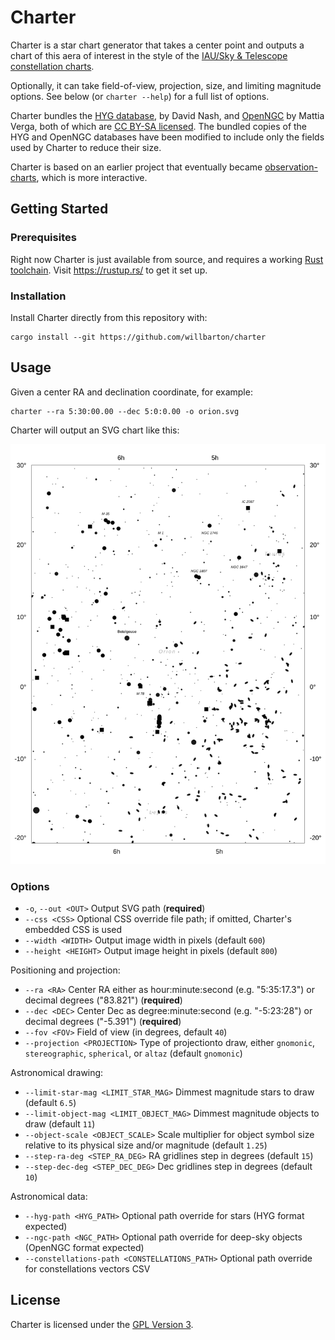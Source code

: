 # Charter

Charter is a star chart generator that takes a center point and outputs a chart of this aera of interest in the style of the [IAU/Sky & Telescope constellation charts](https://iauarchive.eso.org/public/themes/constellations/).

Optionally, it can take field-of-view, projection, size, and limiting magnitude options. See below (or `charter --help`) for a full list of options.

Charter bundles the [HYG database](https://www.astronexus.com/projects/hyg), by David Nash, and [OpenNGC](https://github.com/mattiaverga/OpenNGC) by Mattia Verga, both of which are [CC BY-SA licensed](https://creativecommons.org/licenses/by-sa/4.0/). The bundled copies of the HYG and OpenNGC databases have been modified to include only the fields used by Charter to reduce their size.

Charter is based on an earlier project that eventually became [observation-charts](https://github.com/willbarton/observation-charts), which is more interactive.

## Getting Started

### Prerequisites

Right now Charter is just available from source, and requires a working [Rust toolchain](https://rustup.rs/). Visit https://rustup.rs/ to get it set up.

### Installation

Install Charter directly from this repository with:

```
cargo install --git https://github.com/willbarton/charter
```

## Usage

Given a center RA and declination coordinate, for example:

```
charter --ra 5:30:00.00 --dec 5:0:0.00 -o orion.svg
```

Charter will output an SVG chart like this:

![The constellation orion as generated by the charter command above](./orion.svg)

### Options

- `-o`, `--out <OUT>` Output SVG path (**required**)
- `--css <CSS>` Optional CSS override file path; if omitted, Charter's embedded CSS is used
- `--width <WIDTH>` Output image width in pixels (default `600`)
- `--height <HEIGHT>` Output image height in pixels (default `800`)

Positioning and projection:
- `--ra <RA>` Center RA either as hour:minute:second (e.g. "5:35:17.3") or decimal degrees ("83.821") (**required**)
- `--dec <DEC>` Center Dec as degree:minute:second (e.g. "-5:23:28") or decimal degrees ("-5.391") (**required**)
- `--fov <FOV>` Field of view (in degrees, default `40`)
- `--projection <PROJECTION>` Type of projectionto draw, either `gnomonic`, `stereographic`, `spherical`, or `altaz` (default `gnomonic`)

Astronomical drawing:
- `--limit-star-mag <LIMIT_STAR_MAG>` Dimmest magnitude stars to draw (default `6.5`)
- `--limit-object-mag <LIMIT_OBJECT_MAG>` Dimmest magnitude objects to draw (default `11`)
- `--object-scale <OBJECT_SCALE>` Scale multiplier for object symbol size relative to its physical size and/or magnitude (default `1.25`)
- `--step-ra-deg <STEP_RA_DEG>` RA gridlines step in degrees (default `15`)
- `--step-dec-deg <STEP_DEC_DEG>` Dec gridlines step in degrees (default `10`)

Astronomical data:
- `--hyg-path <HYG_PATH>` Optional path override for stars (HYG format expected)
- `--ngc-path <NGC_PATH>` Optional path override for deep-sky objects (OpenNGC format expected)
- `--constellations-path <CONSTELLATIONS_PATH>` Optional path override for constellations vectors CSV

## License

Charter is licensed under the [GPL Version 3](./LICENSE).
